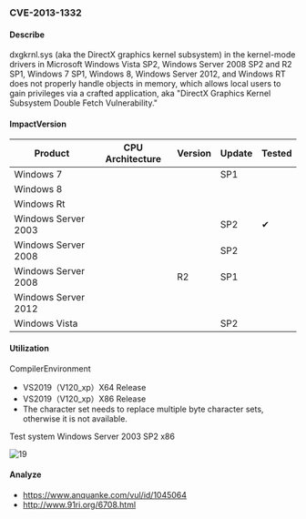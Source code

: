 ### CVE-2013-1332

#### Describe

dxgkrnl.sys (aka the DirectX graphics kernel subsystem) in the kernel-mode drivers in Microsoft Windows Vista SP2, Windows Server 2008 SP2 and R2 SP1, Windows 7 SP1, Windows 8, Windows Server 2012, and Windows RT does not properly handle objects in memory, which allows local users to gain privileges via a crafted application, aka "DirectX Graphics Kernel Subsystem Double Fetch Vulnerability."

#### ImpactVersion

| Product             | CPU Architecture | Version | Update | Tested             |
| ------------------- | ---------------- | ------- | ------ | ------------------ |
| Windows 7           |                  |         | SP1    |                    |
| Windows 8           |                  |         |        |                    |
| Windows Rt          |                  |         |        |                    |
| Windows Server 2003 |                  |         | SP2    | &#10004; |
| Windows Server 2008 |                  |         | SP2    |                    |
| Windows Server 2008 |                  | R2      | SP1    |                    |
| Windows Server 2012 |                  |         |        |                    |
| Windows Vista       |                  |         | SP2    |                    |

#### Utilization

CompilerEnvironment

- VS2019（V120_xp）X64 Release
- VS2019（V120_xp）X86 Release
- The character set needs to replace multiple byte character sets, otherwise it is not available.

Test system Windows Server 2003 SP2 x86

![19](https://raw.github.com/Ascotbe/Image/master/Kernelhub/CVE-2013-1332_win2003_x86.gif)

#### Analyze
- https://www.anquanke.com/vul/id/1045064
- http://www.91ri.org/6708.html